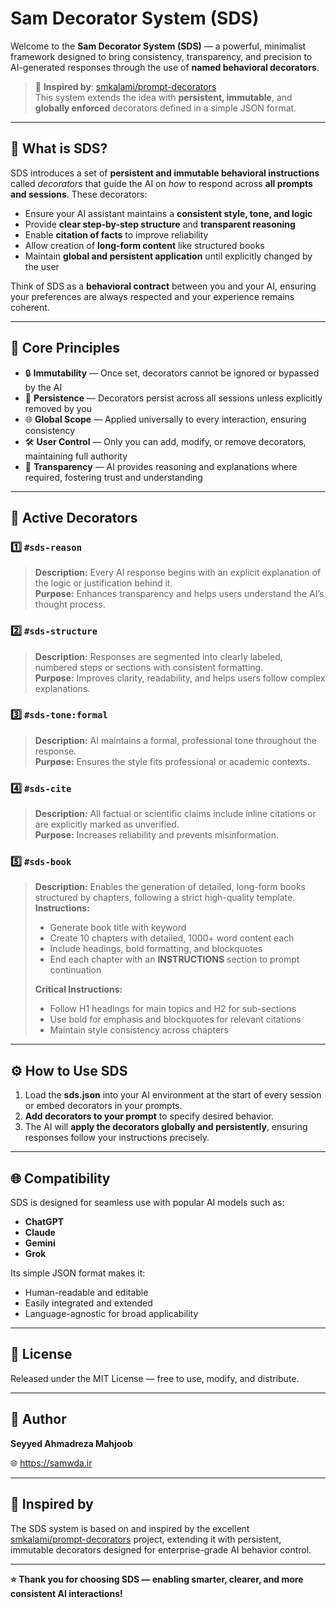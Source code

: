 # Sam Decorator System (SDS)

Welcome to the **Sam Decorator System (SDS)** — a powerful, minimalist framework designed to bring consistency, transparency, and precision to AI-generated responses through the use of **named behavioral decorators**.

> 🚀 **Inspired by**: [smkalami/prompt-decorators](https://github.com/smkalami/prompt-decorators)  
> This system extends the idea with **persistent, immutable**, and **globally enforced** decorators defined in a simple JSON format.

---

## 🌟 What is SDS?

SDS introduces a set of **persistent and immutable behavioral instructions** called *decorators* that guide the AI on *how* to respond across **all prompts and sessions**. These decorators:

- Ensure your AI assistant maintains a **consistent style, tone, and logic**  
- Provide **clear step-by-step structure** and **transparent reasoning**  
- Enable **citation of facts** to improve reliability  
- Allow creation of **long-form content** like structured books  
- Maintain **global and persistent application** until explicitly changed by the user  

Think of SDS as a **behavioral contract** between you and your AI, ensuring your preferences are always respected and your experience remains coherent.

---

## 🔑 Core Principles

- 🔒 **Immutability** — Once set, decorators cannot be ignored or bypassed by the AI  
- 🔄 **Persistence** — Decorators persist across all sessions unless explicitly removed by you  
- 🌐 **Global Scope** — Applied universally to every interaction, ensuring consistency  
- 🛠️ **User Control** — Only you can add, modify, or remove decorators, maintaining full authority  
- 📜 **Transparency** — AI provides reasoning and explanations where required, fostering trust and understanding  

---

## 🎯 Active Decorators

### 1️⃣ `#sds-reason`  
> **Description:** Every AI response begins with an explicit explanation of the logic or justification behind it.  
> **Purpose:** Enhances transparency and helps users understand the AI’s thought process.
> 
### 2️⃣ `#sds-structure`  
> **Description:** Responses are segmented into clearly labeled, numbered steps or sections with consistent formatting.  
> **Purpose:** Improves clarity, readability, and helps users follow complex explanations.  

### 3️⃣ `#sds-tone:formal`  
> **Description:** AI maintains a formal, professional tone throughout the response.  
> **Purpose:** Ensures the style fits professional or academic contexts.  

### 4️⃣ `#sds-cite`  
> **Description:** All factual or scientific claims include inline citations or are explicitly marked as unverified.  
> **Purpose:** Increases reliability and prevents misinformation.  

### 5️⃣ `#sds-book`  
> **Description:** Enables the generation of detailed, long-form books structured by chapters, following a strict high-quality template.  
> **Instructions:**  
> - Generate book title with keyword  
> - Create 10 chapters with detailed, 1000+ word content each  
> - Include headings, bold formatting, and blockquotes  
> - End each chapter with an **INSTRUCTIONS** section to prompt continuation  
>  
> **Critical Instructions:**  
> - Follow H1 headings for main topics and H2 for sub-sections  
> - Use bold for emphasis and blockquotes for relevant citations  
> - Maintain style consistency across chapters  

---

## ⚙️ How to Use SDS

1. Load the **sds.json** into your AI environment at the start of every session or embed decorators in your prompts.  
2. **Add decorators to your prompt** to specify desired behavior. 
3. The AI will **apply the decorators globally and persistently**, ensuring responses follow your instructions precisely.  

---

## 🌐 Compatibility

SDS is designed for seamless use with popular AI models such as:  
- **ChatGPT**  
- **Claude**  
- **Gemini**  
- **Grok**  

Its simple JSON format makes it:  
- Human-readable and editable  
- Easily integrated and extended  
- Language-agnostic for broad applicability

---

## 📄 License

Released under the MIT License — free to use, modify, and distribute.

---

## 👤 Author

**Seyyed Ahmadreza Mahjoob**

🌐 https://samwda.ir

---

## 🙏 Inspired by

The SDS system is based on and inspired by the excellent [smkalami/prompt-decorators](https://github.com/smkalami/prompt-decorators) project, extending it with persistent, immutable decorators designed for enterprise-grade AI behavior control.

---
**⭐️ Thank you for choosing SDS — enabling smarter, clearer, and more consistent AI interactions!**
